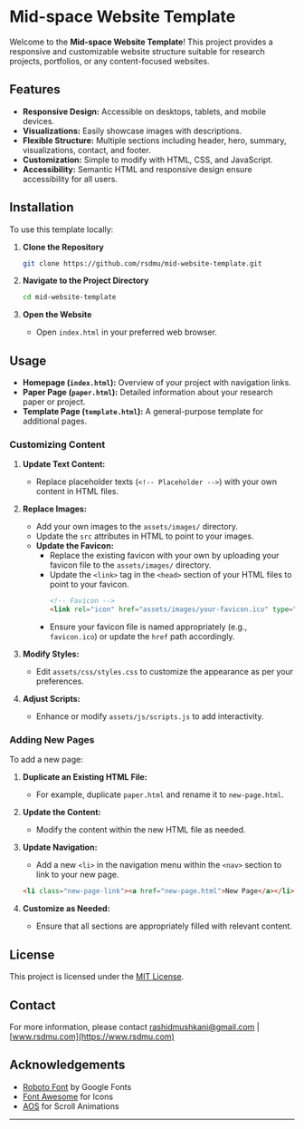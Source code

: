 # Mid-space Website Template

Welcome to the **Mid-space Website Template**! This project provides a responsive and customizable website structure suitable for research projects, portfolios, or any content-focused websites.

## Features

- **Responsive Design:** Accessible on desktops, tablets, and mobile devices.
- **Visualizations:** Easily showcase images with descriptions.
- **Flexible Structure:** Multiple sections including header, hero, summary, visualizations, contact, and footer.
- **Customization:** Simple to modify with HTML, CSS, and JavaScript.
- **Accessibility:** Semantic HTML and responsive design ensure accessibility for all users.

## Installation

To use this template locally:

1. **Clone the Repository**
    ```bash
    git clone https://github.com/rsdmu/mid-website-template.git
    ```

2. **Navigate to the Project Directory**
    ```bash
    cd mid-website-template
    ```

3. **Open the Website**
    - Open `index.html` in your preferred web browser.

## Usage

- **Homepage (`index.html`):** Overview of your project with navigation links.
- **Paper Page (`paper.html`):** Detailed information about your research paper or project.
- **Template Page (`template.html`):** A general-purpose template for additional pages.

### Customizing Content

1. **Update Text Content:**
   - Replace placeholder texts (`<!-- Placeholder -->`) with your own content in HTML files.

2. **Replace Images:**
   - Add your own images to the `assets/images/` directory.
   - Update the `src` attributes in HTML to point to your images.
   - **Update the Favicon:**
     - Replace the existing favicon with your own by uploading your favicon file to the `assets/images/` directory.
     - Update the `<link>` tag in the `<head>` section of your HTML files to point to your favicon.
       ```html
       <!-- Favicon -->
       <link rel="icon" href="assets/images/your-favicon.ico" type="image/x-icon">
       ```
     - Ensure your favicon file is named appropriately (e.g., `favicon.ico`) or update the `href` path accordingly.

3. **Modify Styles:**
   - Edit `assets/css/styles.css` to customize the appearance as per your preferences.

4. **Adjust Scripts:**
   - Enhance or modify `assets/js/scripts.js` to add interactivity.

### Adding New Pages

To add a new page:

1. **Duplicate an Existing HTML File:**
   - For example, duplicate `paper.html` and rename it to `new-page.html`.

2. **Update the Content:**
   - Modify the content within the new HTML file as needed.

3. **Update Navigation:**
   - Add a new `<li>` in the navigation menu within the `<nav>` section to link to your new page.

    ```html
    <li class="new-page-link"><a href="new-page.html">New Page</a></li>
    ```

4. **Customize as Needed:**
   - Ensure that all sections are appropriately filled with relevant content.

## License

This project is licensed under the [MIT License](LICENSE).


## Contact

For more information, please contact [rashidmushkani@gmail.com](mailto:rashidmushkani@gmail.com) | [www.rsdmu.com](https://www.rsdmu.com)

## Acknowledgements

- [Roboto Font](https://fonts.google.com/specimen/Roboto) by Google Fonts
- [Font Awesome](https://fontawesome.com/) for Icons
- [AOS](https://michalsnik.github.io/aos/) for Scroll Animations

---
